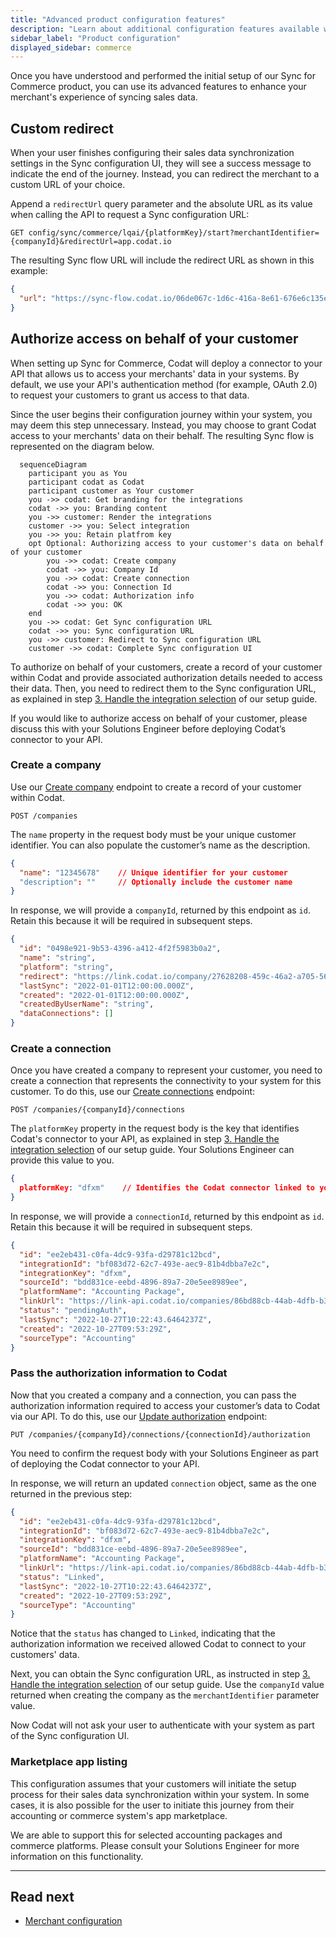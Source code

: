 ```yaml
---
title: "Advanced product configuration features"
description: "Learn about additional configuration features available with Sync for Commerce"
sidebar_label: "Product configuration"
displayed_sidebar: commerce
---
```


Once you have understood and performed the initial setup of our Sync for Commerce product, you can use its advanced features to enhance your merchant's experience of syncing sales data. 

## Custom redirect

When your user finishes configuring their sales data synchronization settings in the Sync configuration UI, they will see a success message to indicate the end of the journey. Instead, you can redirect the merchant to a custom URL of your choice.

Append a `redirectUrl` query parameter and the absolute URL as its value when calling the API to request a Sync configuration URL:

```http
GET config/sync/commerce/lqai/{platformKey}/start?merchantIdentifier={companyId}&redirectUrl=app.codat.io
```

The resulting Sync flow URL will include the redirect URL as shown in this example:

```json
{
  "url": "https://sync-flow.codat.io/06de067c-1d6c-416a-8e61-676e6c135e68/lqai/gbol/start?merchantIdentifier=CoPay&otp=615853&redirectUrl=app.codat.io"
}
```

## Authorize access on behalf of your customer

When setting up Sync for Commerce, Codat will deploy a connector to your API that allows us to access your merchants' data in your systems. By default, we use your API's authentication method (for example, OAuth 2.0) to request your customers to grant us access to that data. 

Since the user begins their configuration journey within your system, you may deem this step unnecessary. Instead, you may choose to grant Codat access to your merchants' data on their behalf. The resulting Sync flow is represented on the diagram below.

``` mermaid
  sequenceDiagram
    participant you as You 
    participant codat as Codat
    participant customer as Your customer
    you ->> codat: Get branding for the integrations
    codat ->> you: Branding content
    you ->> customer: Render the integrations
    customer ->> you: Select integration
    you ->> you: Retain platfrom key
    opt Optional: Authorizing access to your customer's data on behalf of your customer
        you ->> codat: Create company
        codat ->> you: Company Id
        you ->> codat: Create connection
        codat ->> you: Connection Id
        you ->> codat: Authorization info
        codat ->> you: OK
    end
    you ->> codat: Get Sync configuration URL
    codat ->> you: Sync configuration URL
    you ->> customer: Redirect to Sync configuration URL
    customer ->> codat: Complete Sync configuration UI
```

To authorize on behalf of your customers, create a record of your customer within Codat and provide associated authorization details needed to access their data. Then, you need to redirect them to the Sync configuration URL, as explained in step [3. Handle the integration selection](/commerce/setup#3-handle-the-integration-selection) of our setup guide.

If you would like to authorize access on behalf of your customer, please discuss this with your Solutions Engineer before deploying Codat’s connector to your API.

### Create a company

Use our [Create company](/sync-for-commerce-api#/operations/create-company) endpoint to create a record of your customer within Codat. 

```http
POST /companies
```
The `name` property in the request body must be your unique customer identifier. You can also populate the customer’s name as the description. 

```json
{
  "name": "12345678"    // Unique identifier for your customer
  "description": ""     // Optionally include the customer name
}
```
In response, we will provide a `companyId`, returned by this endpoint as `id`. Retain this because it will be required in subsequent steps.

```json
{
  "id": "0498e921-9b53-4396-a412-4f2f5983b0a2",
  "name": "string",
  "platform": "string",
  "redirect": "https://link.codat.io/company/27628208-459c-46a2-a705-5641ce25f739",
  "lastSync": "2022-01-01T12:00:00.000Z",
  "created": "2022-01-01T12:00:00.000Z",
  "createdByUserName": "string",
  "dataConnections": []
}
```

### Create a connection

Once you have created a company to represent your customer, you need to create a connection that represents the connectivity to your system for this customer. To do this, use our [Create connections](/sync-for-commerce-api#/operations/create-connection) endpoint:

```http
POST /companies/{companyId}/connections
```

The `platformKey` property in the request body is the key that identifies Codat's connector to your API, as explained in step [3. Handle the integration selection](/commerce/setup#3-handle-the-integration-selection) of our setup guide. Your Solutions Engineer can provide this value to you. 

```json title="Example request body"
{
  platformKey: "dfxm"    // Identifies the Codat connector linked to your API
}
```

In response, we will provide a `connectionId`, returned by this endpoint as `id`. Retain this because it will be required in subsequent steps.

```json
{
  "id": "ee2eb431-c0fa-4dc9-93fa-d29781c12bcd",
  "integrationId": "bf083d72-62c7-493e-aec9-81b4dbba7e2c",
  "integrationKey": "dfxm",
  "sourceId": "bdd831ce-eebd-4896-89a7-20e5ee8989ee",
  "platformName": "Accounting Package",
  "linkUrl": "https://link-api.codat.io/companies/86bd88cb-44ab-4dfb-b32f-87b19b14287f/connections/ee2eb431-c0fa-4dc9-93fa-d29781c12bcd/start",
  "status": "pendingAuth",
  "lastSync": "2022-10-27T10:22:43.6464237Z",
  "created": "2022-10-27T09:53:29Z",
  "sourceType": "Accounting"
}
```

### Pass the authorization information to Codat

Now that you created a company and a connection, you can pass the authorization information required to access your customer’s data to Codat via our API. To do this, use our [Update authorization](/sync-for-commerce-api#/operations/update-connection-authorization) endpoint:

```http
PUT /companies/{companyId}/connections/{connectionId}/authorization
```

You need to confirm the request body with your Solutions Engineer as part of deploying the Codat connector to your API. 

In response, we will return an updated `connection` object, same as the one returned in the previous step:

```json
{
  "id": "ee2eb431-c0fa-4dc9-93fa-d29781c12bcd",
  "integrationId": "bf083d72-62c7-493e-aec9-81b4dbba7e2c",
  "integrationKey": "dfxm",
  "sourceId": "bdd831ce-eebd-4896-89a7-20e5ee8989ee",
  "platformName": "Accounting Package",
  "linkUrl": "https://link-api.codat.io/companies/86bd88cb-44ab-4dfb-b32f-87b19b14287f/connections/ee2eb431-c0fa-4dc9-93fa-d29781c12bcd/start",
  "status": "Linked",
  "lastSync": "2022-10-27T10:22:43.6464237Z",
  "created": "2022-10-27T09:53:29Z",
  "sourceType": "Accounting"
}
```
Notice that the `status` has changed to `Linked`, indicating that the authorization information we received allowed Codat to connect to your customers' data. 

Next, you can obtain the Sync configuration URL, as instructed in step [3. Handle the integration selection](/commerce/setup#3-handle-the-integration-selection) of our setup guide. Use the `companyId` value returned when creating the company as the `merchantIdentifier` parameter value. 

Now Codat will not ask your user to authenticate with your system as part of the Sync configuration UI. 

### Marketplace app listing

This configuration assumes that your customers will initiate the setup process for their sales data synchronization within your system. In some cases, it is also possible for the user to initiate this journey from their accounting or commerce system's app marketplace.

We are able to support this for selected accounting packages and commerce platforms. Please consult your Solutions Engineer for more information on this functionality.

---

## Read next

- [Merchant configuration](/commerce/merchant-configuration)